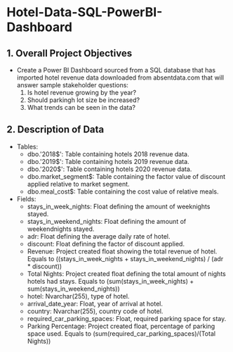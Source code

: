# Hotel-Data-SQL-PowerBI-Dashboard

## 1. Overall Project Objectives
- Create a Power BI Dashboard sourced from a SQL database that has imported hotel revenue data downloaded from absentdata.com that will answer sample stakeholder questions:
  1. Is hotel revenue growing by the year?
  2. Should parkingh lot size be increased?
  3. What trends can be seen in the data?

## 2. Description of Data
- Tables:
  - dbo.'2018$': Table containing hotels 2018 revenue data. 
  - dbo.'2019$': Table containing hotels 2019 revenue data. 
  - dbo.'2020$': Table containing hotels 2020 revenue data. 
  - dbo.market_segment$: Table containing the factor value of discount applied relative to market segment.
  - dbo.meal_cost$: Table containing the cost value of relative meals. 
- Fields:
  - stays_in_week_nights: Float defining the amount of weeknights stayed. 
  - stays_in_weekend_nights: Float defining the amount of weekendnights stayed. 
  - adr: Float defining the average daily rate of hotel.
  - discount: Float defining the factor of discount applied. 
  - Revenue: Project created float showing the total revenue of hotel. Equals to ((stays_in_week_nights + stays_in_weekend_nights) / (adr * discount))
  - Total Nights: Project created float defining the total amount of nights hotels had stays. Equals to (sum(stays_in_week_nights) + sum(stays_in_weekend_nights))
  - hotel: Nvarchar(255), type of hotel.
  - arrival_date_year: Float, year of arrival at hotel. 
  - country: Nvarchar(255), country code of hotel. 
  - required_car_parking_spaces: Float, required parking space for stay. 
  - Parking Percentage: Project created float, percentage of parking space used. Equals to (sum(required_car_parking_spaces)/(Total Nights))
